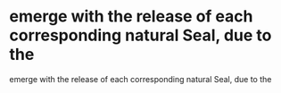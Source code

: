 # emerge with the release of each corresponding natural Seal, due to the

emerge with the release of each corresponding natural Seal, due to the